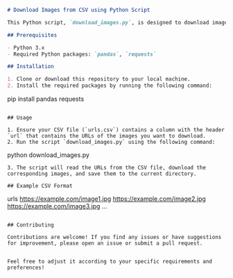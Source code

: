 ```markdown
# Download Images from CSV using Python Script

This Python script, `download_images.py`, is designed to download images from a CSV file containing URLs. The CSV file should be named `urls.csv`.

## Prerequisites

- Python 3.x
- Required Python packages: `pandas`, `requests`

## Installation

1. Clone or download this repository to your local machine.
2. Install the required packages by running the following command:
   ```
   pip install pandas requests
   ```

## Usage

1. Ensure your CSV file (`urls.csv`) contains a column with the header `url` that contains the URLs of the images you want to download.
2. Run the script `download_images.py` using the following command:
   ```
   python download_images.py
   ```
3. The script will read the URLs from the CSV file, download the corresponding images, and save them to the current directory.

## Example CSV Format

```
urls
https://example.com/image1.jpg
https://example.com/image2.jpg
https://example.com/image3.jpg
...
```

## Contributing

Contributions are welcome! If you find any issues or have suggestions for improvement, please open an issue or submit a pull request.


Feel free to adjust it according to your specific requirements and preferences!

